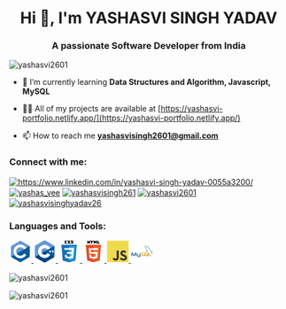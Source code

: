 <h1 align="center">Hi 👋, I'm YASHASVI SINGH YADAV</h1>
<h3 align="center">A passionate Software Developer from India</h3>

<p align="left"> <img src="https://komarev.com/ghpvc/?username=yashasvi2601&label=Profile%20views&color=0e75b6&style=flat" alt="yashasvi2601" /> </p>

- 🌱 I’m currently learning **Data Structures and Algorithm, Javascript, MySQL**

- 👨‍💻 All of my projects are available at [https://yashasvi-portfolio.netlify.app/](https://yashasvi-portfolio.netlify.app/)

- 📫 How to reach me **yashasvisingh2601@gmail.com**

<h3 align="left">Connect with me:</h3>
<p align="left">
<a href="https://linkedin.com/in/https://www.linkedin.com/in/yashasvi-singh-yadav-0055a3200/" target="blank"><img align="center" src="https://raw.githubusercontent.com/rahuldkjain/github-profile-readme-generator/master/src/images/icons/Social/linked-in-alt.svg" alt="https://www.linkedin.com/in/yashasvi-singh-yadav-0055a3200/" height="30" width="40" /></a>
<a href="https://instagram.com/yashas_vee" target="blank"><img align="center" src="https://raw.githubusercontent.com/rahuldkjain/github-profile-readme-generator/master/src/images/icons/Social/instagram.svg" alt="yashas_vee" height="30" width="40" /></a>
<a href="https://www.hackerrank.com/yashasvisingh261" target="blank"><img align="center" src="https://raw.githubusercontent.com/rahuldkjain/github-profile-readme-generator/master/src/images/icons/Social/hackerrank.svg" alt="yashasvisingh261" height="30" width="40" /></a>
<a href="https://www.leetcode.com/yashasvi2601" target="blank"><img align="center" src="https://raw.githubusercontent.com/rahuldkjain/github-profile-readme-generator/master/src/images/icons/Social/leet-code.svg" alt="yashasvi2601" height="30" width="40" /></a>
<a href="https://auth.geeksforgeeks.org/user/yashasvisinghyadav26" target="blank"><img align="center" src="https://raw.githubusercontent.com/rahuldkjain/github-profile-readme-generator/master/src/images/icons/Social/geeks-for-geeks.svg" alt="yashasvisinghyadav26" height="30" width="40" /></a>
</p>

<h3 align="left">Languages and Tools:</h3>
<p align="left"> <a href="https://www.cprogramming.com/" target="_blank" rel="noreferrer"> <img src="https://raw.githubusercontent.com/devicons/devicon/master/icons/c/c-original.svg" alt="c" width="40" height="40"/> </a> <a href="https://www.w3schools.com/cpp/" target="_blank" rel="noreferrer"> <img src="https://raw.githubusercontent.com/devicons/devicon/master/icons/cplusplus/cplusplus-original.svg" alt="cplusplus" width="40" height="40"/> </a> <a href="https://www.w3schools.com/css/" target="_blank" rel="noreferrer"> <img src="https://raw.githubusercontent.com/devicons/devicon/master/icons/css3/css3-original-wordmark.svg" alt="css3" width="40" height="40"/> </a> <a href="https://www.w3.org/html/" target="_blank" rel="noreferrer"> <img src="https://raw.githubusercontent.com/devicons/devicon/master/icons/html5/html5-original-wordmark.svg" alt="html5" width="40" height="40"/> </a> <a href="https://developer.mozilla.org/en-US/docs/Web/JavaScript" target="_blank" rel="noreferrer"> <img src="https://raw.githubusercontent.com/devicons/devicon/master/icons/javascript/javascript-original.svg" alt="javascript" width="40" height="40"/> </a> <a href="https://www.mysql.com/" target="_blank" rel="noreferrer"> <img src="https://raw.githubusercontent.com/devicons/devicon/master/icons/mysql/mysql-original-wordmark.svg" alt="mysql" width="40" height="40"/> </a> </p>

<p><img align="center" src="https://github-readme-stats.vercel.app/api/top-langs?username=yashasvi2601&show_icons=true&locale=en&layout=compact" alt="yashasvi2601" /></p>

<p><img align="center" src="https://github-readme-streak-stats.herokuapp.com/?user=yashasvi2601&" alt="yashasvi2601" /></p>
